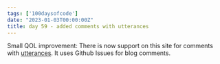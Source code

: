 ```yaml
---
tags: ['100daysofcode']
date: "2023-01-03T00:00:00Z"
title: day 59 - added comments with utterances
---
```

Small QOL improvement: There is now support on this site for comments with [utterances](https://utteranc.es/). It uses Github Issues for blog comments. 